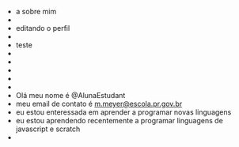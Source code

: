 - a sobre mim 
- 
- editando o perfil 
- 
- teste 
- 
- 
- 
- 
- 
- Olá meu nome é @AlunaEstudant
- meu email de contato é m.meyer@escola.pr.gov.br
- eu estou enteressada em aprender a programar novas linguagens 
- eu estou aprendendo recentemente a programar linguagens de javascript e scratch
- 
<!---
AlunaEstudant/AlunaEstudant is a ✨ special ✨ repository because its `README.md` (this file) appears on your GitHub profile.
You can click the Preview link to take a look at your changes.
--->

